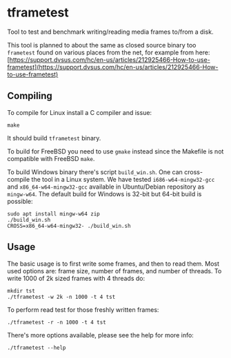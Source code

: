 # tframetest

Tool to test and benchmark writing/reading media frames to/from a disk.

This tool is planned to about the same as closed source binary too `frametest`
found on various places from the net, for example from here:
[https://support.dvsus.com/hc/en-us/articles/212925466-How-to-use-frametest](https://support.dvsus.com/hc/en-us/articles/212925466-How-to-use-frametest)


## Compiling

To compile for Linux install a C compiler and issue:

	make

It should build `tframetest` binary.

To build for FreeBSD you need to use `gmake` instead since the Makefile is not
compatible with FreeBSD `make`.

To build Windows binary there's script `build_win.sh`.
One can cross-compile the tool in a Linux system.
We have tested `i686-w64-mingw32-gcc` and `x86_64-w64-mingw32-gcc` available
in Ubuntu/Debian repository as `mingw-w64`.
The default build for Windows is 32-bit but 64-bit build is possible:

	sudo apt install mingw-w64 zip
	./build_win.sh
	CROSS=x86_64-w64-mingw32- ./build_win.sh

## Usage

The basic usage is to first write some frames, and then to read them.
Most used options are: frame size, number of frames, and number of threads.
To write 1000 of 2k sized frames with 4 threads do:

	mkdir tst
	./tframetest -w 2k -n 1000 -t 4 tst

To perform read test for those freshly written frames:

	./tframetest -r -n 1000 -t 4 tst

There's more options available, please see the help for more info:

	./tframetest --help
